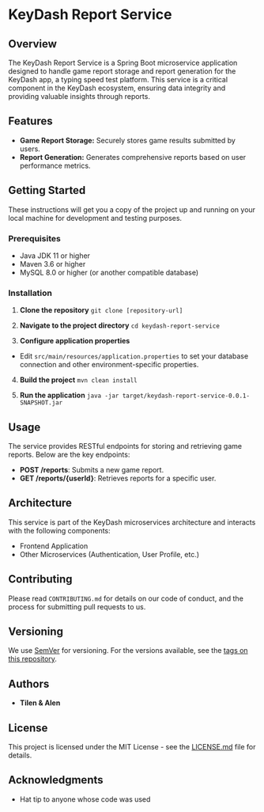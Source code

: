 # KeyDash Report Service

## Overview
The KeyDash Report Service is a Spring Boot microservice application designed to handle game report storage and report generation for the KeyDash app, a typing speed test platform. This service is a critical component in the KeyDash ecosystem, ensuring data integrity and providing valuable insights through reports.

## Features
- **Game Report Storage:** Securely stores game results submitted by users.
- **Report Generation:** Generates comprehensive reports based on user performance metrics.

## Getting Started
These instructions will get you a copy of the project up and running on your local machine for development and testing purposes.

### Prerequisites
- Java JDK 11 or higher
- Maven 3.6 or higher
- MySQL 8.0 or higher (or another compatible database)

### Installation
1. **Clone the repository**
`git clone [repository-url]`

2. **Navigate to the project directory**
`cd keydash-report-service`

3. **Configure application properties**
- Edit `src/main/resources/application.properties` to set your database connection and other environment-specific properties.

4. **Build the project**
`mvn clean install`

5. **Run the application**
`java -jar target/keydash-report-service-0.0.1-SNAPSHOT.jar`


## Usage
The service provides RESTful endpoints for storing and retrieving game reports. Below are the key endpoints:

- **POST /reports**: Submits a new game report.
- **GET /reports/{userId}**: Retrieves reports for a specific user.

## Architecture
This service is part of the KeyDash microservices architecture and interacts with the following components:
- Frontend Application
- Other Microservices (Authentication, User Profile, etc.)

## Contributing
Please read `CONTRIBUTING.md` for details on our code of conduct, and the process for submitting pull requests to us.

## Versioning
We use [SemVer](http://semver.org/) for versioning. For the versions available, see the [tags on this repository](repository-url/tags).

## Authors
- **Tilen & Alen**

## License
This project is licensed under the MIT License - see the [LICENSE.md](LICENSE.md) file for details.

## Acknowledgments
- Hat tip to anyone whose code was used
